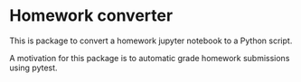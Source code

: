 # Homework converter

This is package to convert a homework jupyter notebook to a
Python script. 

A motivation for this package is to automatic grade homework
submissions using pytest.